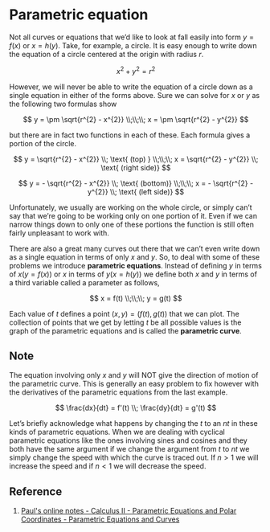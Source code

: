 # Parametric equation

Not all curves or equations that we’d like to look at fall easily into form $y = f(x)$ or $x = h(y)$. Take, for example, a circle. It is easy enough to write down the equation of a circle centered at the origin with radius $r$.

$$
x^{2} + y^{2} = r^{2}
$$

However, we will never be able to write the equation of a circle down as a single equation in either of the forms above. Sure we can solve for $x$ or $y$ as the following two formulas show

$$
y = \pm \sqrt{r^{2} - x^{2}}
\\;\\;\\;
x = \pm \sqrt{r^{2} - y^{2}}
$$

but there are in fact two functions in each of these. Each formula gives a portion of the circle.

$$
y = \sqrt{r^{2} - x^{2}}
\\;
\text{ (top) }
\\;\\;\\;
x = \sqrt{r^{2} - y^{2}}
\\;
\text{ (right side)}
$$

$$
y = - \sqrt{r^{2} - x^{2}}
\\;
\text{ (bottom)}
\\;\\;\\;
x = - \sqrt{r^{2} - y^{2}}
\\;
\text{ (left side)}
$$

Unfortunately, we usually are working on the whole circle, or simply can’t say that we’re going to be working only on one portion of it. Even if we can narrow things down to only one of these portions the function is still often fairly unpleasant to work with.

There are also a great many curves out there that we can’t even write down as a single equation in terms of only $x$ and $y$. So, to deal with some of these problems we introduce **parametric equations**. Instead of defining $y$ in terms of $x (y = f(x))$ or $x$ in terms of $y (x = h(y))$ we define both $x$ and $y$ in terms of a third variable called a parameter as follows,

$$
x = f(t)
\\;\\;\\;
y = g(t)
$$

Each value of $t$ defines a point $(x, y) = (f(t), g(t))$ that we can plot. The collection of points that we get by letting $t$ be all possible values is the graph of the parametric equations and is called the **parametric curve**.

## Note

The equation involving only $x$ and $y$ will NOT give the direction of motion of the parametric curve. This is generally an easy problem to fix however with the derivatives of the parametric equations from the last example.

$$
\frac{dx}{dt} = f'(t)
\\;
\frac{dy}{dt} = g'(t)
$$

Let’s briefly acknowledge what happens by changing the $t$ to an $nt$ in these kinds of parametric equations. When we are dealing with cyclical parametric equations like the ones involving sines and cosines and they both have the same argument if we change the argument from $t$ to $nt$ we simply change the speed with which the curve is traced out. If $n \gt 1$ we will increase the speed and if $n \lt 1$ we will decrease the speed.

## Reference

1. [Paul's online notes - Calculus II - Parametric Equations and Polar Coordinates - Parametric Equations and Curves](https://tutorial.math.lamar.edu/Classes/CalcII/ParametricEqn.aspx)